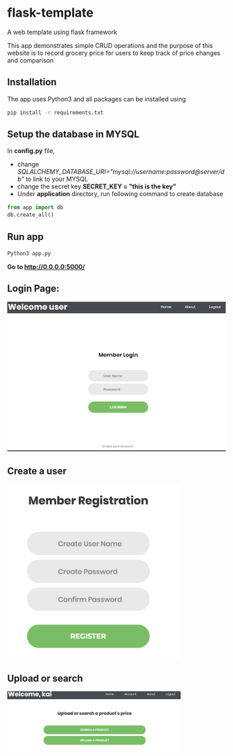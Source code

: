 # flask-template
A web template using flask framework

This app demonstrates simple CRUD operations and the purpose of this website is to record grocery price for users to keep track of price changes and comparison



## Installation

The app uses Python3 and all packages can be installed using

```bash
pip install -r requirements.txt
```

## Setup the database in MYSQL

In **config.py** file, 
- change *SQLALCHEMY_DATABASE_URI="mysql://username:password@server/db"* to link to your MYSQL
- change the secret key **SECRET_KEY = "this is the key"**
- Under **application** directory, run following command to create database
```python
from app import db
db.create_all()
```


## Run app

``` bash
Python3 app.py
```
**Go to http://0.0.0.0:5000/**

**Login Page:**
--------------------------
<img src="images/img1.png" width = 600>

**Create a user**
--------------------------
<img src="images/img2.png" width = 400>

**Upload or search**
--------------------------
<img src="images/img3.png" width = 400>
